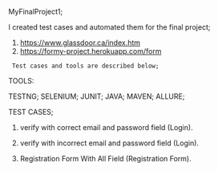 MyFinalProject1;
    
   I created test cases and automated them for the final project;
   1) https://www.glassdoor.ca/index.htm
   2) https://formy-project.herokuapp.com/form

     Test cases and tools are described below;

TOOLS:

   TESTNG; SELENIUM; JUNIT; JAVA; MAVEN; ALLURE;


TEST CASES;

 1) verify with correct email and password field (Login).
 
 2) verify with incorrect email and password field (Login).
 
 3) Registration Form With All Field (Registration Form).
